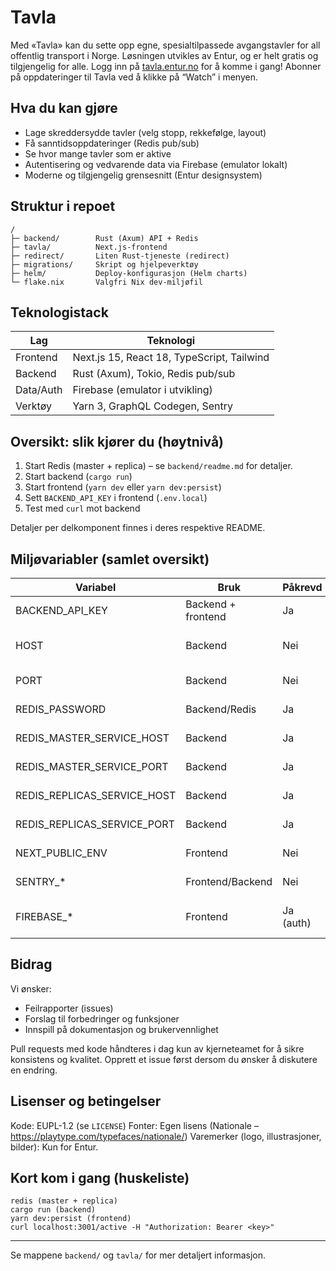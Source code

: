 # Tavla

Med «Tavla» kan du sette opp egne, spesialtilpassede avgangstavler for all offentlig transport i Norge. Løsningen utvikles av Entur, og er helt gratis og tilgjengelig for alle. Logg inn på [tavla.entur.no](https://tavla.entur.no/) for å komme i gang! Abonner på oppdateringer til Tavla ved å klikke på “Watch” i menyen.

## Hva du kan gjøre

- Lage skreddersydde tavler (velg stopp, rekkefølge, layout)
- Få sanntidsoppdateringer (Redis pub/sub)
- Se hvor mange tavler som er aktive
- Autentisering og vedvarende data via Firebase (emulator lokalt)
- Moderne og tilgjengelig grensesnitt (Entur designsystem)

## Struktur i repoet

```
/
├─ backend/        Rust (Axum) API + Redis
├─ tavla/          Next.js-frontend
├─ redirect/       Liten Rust-tjeneste (redirect)
├─ migrations/     Skript og hjelpeverktøy
├─ helm/           Deploy-konfigurasjon (Helm charts)
└─ flake.nix       Valgfri Nix dev-miljøfil
```

## Teknologistack

| Lag       | Teknologi                                  |
| --------- | ------------------------------------------ |
| Frontend  | Next.js 15, React 18, TypeScript, Tailwind |
| Backend   | Rust (Axum), Tokio, Redis pub/sub          |
| Data/Auth | Firebase (emulator i utvikling)            |
| Verktøy   | Yarn 3, GraphQL Codegen, Sentry            |

## Oversikt: slik kjører du (høytnivå)

1. Start Redis (master + replica) – se `backend/readme.md` for detaljer.
2. Start backend (`cargo run`)
3. Start frontend (`yarn dev` eller `yarn dev:persist`)
4. Sett `BACKEND_API_KEY` i frontend (`.env.local`)
5. Test med `curl` mot backend

Detaljer per delkomponent finnes i deres respektive README.

## Miljøvariabler (samlet oversikt)

| Variabel                    | Bruk               | Påkrevd   | Standard  | Beskrivelse                        |
| --------------------------- | ------------------ | --------- | --------- | ---------------------------------- |
| BACKEND_API_KEY             | Backend + frontend | Ja        | –         | Delt bearer key                    |
| HOST                        | Backend            | Nei       | 0.0.0.0   | Adresse backend binder på          |
| PORT                        | Backend            | Nei       | 3001      | Port backend lytter på             |
| REDIS_PASSWORD              | Backend/Redis      | Ja        | –         | Passord for master + replica       |
| REDIS_MASTER_SERVICE_HOST   | Backend            | Ja        | 127.0.0.1 | Host for Redis master              |
| REDIS_MASTER_SERVICE_PORT   | Backend            | Ja        | 6379      | Port for Redis master              |
| REDIS_REPLICAS_SERVICE_HOST | Backend            | Ja        | 127.0.0.1 | Host for Redis replica             |
| REDIS_REPLICAS_SERVICE_PORT | Backend            | Ja        | 6380      | Port for Redis replica             |
| NEXT_PUBLIC_ENV             | Frontend           | Nei       | dev       | Bygg-/miljøflagg i frontend        |
| SENTRY\_\*                  | Frontend/Backend   | Nei       | –         | Valgfri observability              |
| FIREBASE\_\*                | Frontend           | Ja (auth) | –         | Konfig via emulator / service keys |

## Bidrag

Vi ønsker:

- Feilrapporter (issues)
- Forslag til forbedringer og funksjoner
- Innspill på dokumentasjon og brukervennlighet

Pull requests med kode håndteres i dag kun av kjerneteamet for å sikre konsistens og kvalitet. Opprett et issue først dersom du ønsker å diskutere en endring.

## Lisenser og betingelser

Kode: EUPL-1.2 (se `LICENSE`)
Fonter: Egen lisens (Nationale – https://playtype.com/typefaces/nationale/)
Varemerker (logo, illustrasjoner, bilder): Kun for Entur.

## Kort kom i gang (huskeliste)

```
redis (master + replica)
cargo run (backend)
yarn dev:persist (frontend)
curl localhost:3001/active -H "Authorization: Bearer <key>"
```

---

Se mappene `backend/` og `tavla/` for mer detaljert informasjon.
